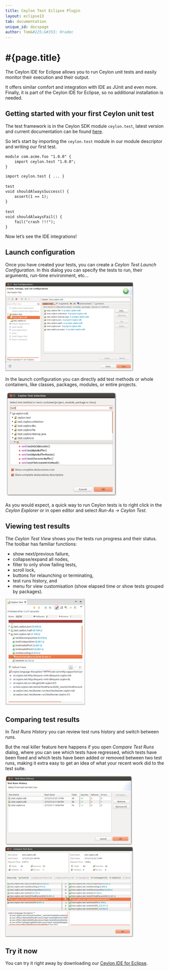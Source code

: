 ```yaml
---
title: Ceylon Test Eclipse Plugin
layout: eclipse13
tab: documentation
unique_id: docspage
author: Tom&#225;&#353; Hradec
---
```


# #{page.title}

The Ceylon IDE for Eclipse allows you to run Ceylon unit tests and easily monitor their execution and their output.

It offers similar comfort and integration with IDE as JUnit and even more. Finally, it is part of 
the Ceylon IDE for Eclipse, so no additional installation is needed.

## Getting started with your first Ceylon unit test

The test framework is in the Ceylon SDK module `ceylon.test`, latest version and current documentation can be found 
[here](https://modules.ceylon-lang.org/modules/ceylon.test).

So let’s start by importing the `ceylon.test` module in our module descriptor and writing our first test.

<!-- try: -->
    module com.acme.foo "1.0.0" {
        import ceylon.test "1.0.0";
    }


<!-- try: -->
    import ceylon.test { ... }

    test
    void shouldAlwaysSuccess() {
        assert(1 == 1);
    }

    test
    void shouldAlwaysFail() {
        fail("crash !!!");
    }


Now let’s see the IDE integrations!

## Launch configuration

Once you have created your tests, you can create a _Ceylon Test Launch Configuration_. 
In this dialog you can specify the tests to run, their arguments, run-time environment, etc…

<img src="/images/screenshots/ceylon-test-plugin/launch-config.png" width="80%"/>

In the launch configuration you can directly add test methods or whole containers, like classes, packages, modules, or entire projects.

<img src="/images/screenshots/ceylon-test-plugin/select-test.png" width="70%"/>

As you would expect, a quick way to run Ceylon tests is to right click in the _Ceylon Explorer_ or in open editor and select _Run-As → Ceylon Test_.


## Viewing test results

The _Ceylon Test View_ shows you the tests run progress and their status.
The toolbar has familiar functions: 

- show next/previous failure, 
- collapse/expand all nodes,
- filter to only show failing tests,
- scroll lock,
- buttons for relaunching or terminating,
- test runs history, and
- menu for view customisation (show elapsed time or show tests grouped by packages).

<img src="/images/screenshots/ceylon-test-plugin/test-result-view.png" width="50%"/>


## Comparing test results

In _Test Runs History_ you can review test runs history and switch between runs.
 
But the real killer feature here happens if you open _Compare Test Runs_ dialog,
where you can see which tests have regressed, which tests have been fixed and
which tests have been added or removed between two test runs, making it extra
easy to get an idea of what your recent work did to the test suite.

<img src="/images/screenshots/ceylon-test-plugin/test-runs-history.png" width="80%"/>

<img src="/images/screenshots/ceylon-test-plugin/compare-test-runs.png" width="80%"/>

## Try it now

You can try it right away by downloading our 
[Ceylon IDE for Eclipse](../install).
